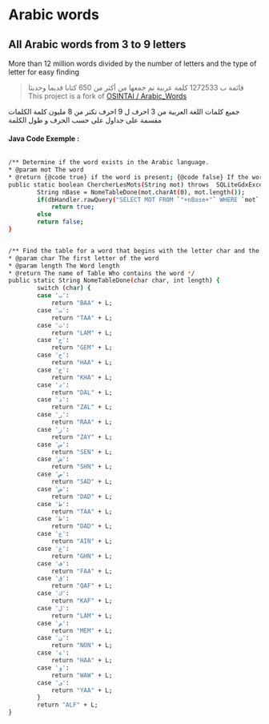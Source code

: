 
# Arabic words

## All Arabic words from 3 to 9 letters

More than 12 million words divided by the number of letters and the type of letter for easy finding

> قائمة ب 1272533 كلمة عربية تم جمعها من أكثر من 650 كتابا قديما وحديثا  
> This project is a fork of 
>[ OSINTAI / Arabic_Words](https://github.com/OSINTAI/Arabic_Words)


جميع كلمات اللغة العربية من 3 احرف ل 9 احرف
تكتر من 8 مليون كلمة
الكلمات مقسمة على جداول على حسب الحرف و طول الكلمة


#### Java Code Exemple :

```sh

/** Determine if the word exists in the Arabic language.
* @param mot The word
* @return {@code true} if the word is present; {@code false} If the word does not exist. */
public static boolean ChercherLesMots(String mot) throws  SQLiteGdxException{
		String nBase = NomeTableDone(mot.charAt(0), mot.length());
	    if(dbHandler.rawQuery("SELECT MOT FROM `"+nBase+"` WHERE `mot` LIKE '"+mot+"' ").next())
	    	return true;
	    else
        return false;
}


/** Find the table for a word that begins with the letter char and the length.
* @param char The first letter of the word
* @param length The Word length
* @return The name of Table Who contains the word */
public static String NomeTableDone(char char, int length) {
		switch (char) {
		case 'ب':
			return "BAA" + L;
		case 'ت':
			return "TAA" + L;
		case 'ث':
			return "LAM" + L;
		case 'ج':
			return "GEM" + L;
		case 'ح':
			return "HAA" + L;
		case 'خ':
			return "KHA" + L;
		case 'د':
			return "DAL" + L;
		case 'ذ':
			return "ZAL" + L;
		case 'ر':
			return "RAA" + L;
		case 'ز':
			return "ZAY" + L;
		case 'س':
			return "SEN" + L;
		case 'ش':
			return "SHN" + L;
		case 'ص':
			return "SAD" + L;
		case 'ض':
			return "DAD" + L;
		case 'ط':
			return "TAA" + L;
		case 'ظ':
			return "DAD" + L;
		case 'ع':
			return "AIN" + L;
		case 'غ':
			return "GHN" + L;
		case 'ف':
			return "FAA" + L;
		case 'ق':
			return "QAF" + L;
		case 'ك':
			return "KAF" + L;
		case 'ل':
			return "LAM" + L;
		case 'م':
			return "MEM" + L;
		case 'ن':
			return "NON" + L;
		case 'ه':
			return "HAA" + L;
		case 'و':
			return "WAW" + L;
		case 'ي':
			return "YAA" + L;
		}
		return "ALF" + L;
}
```

